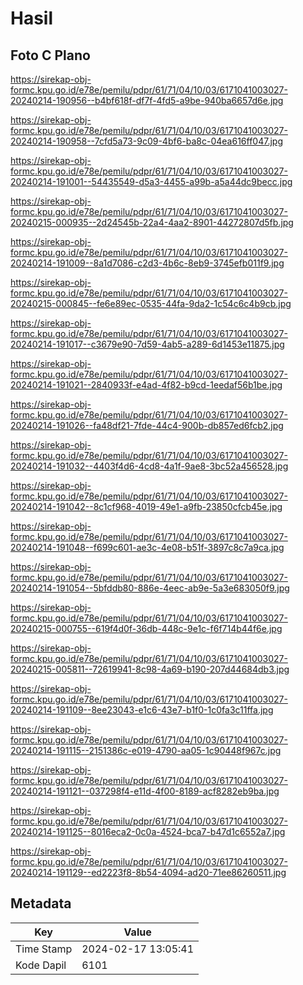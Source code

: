 # Hasil

## Foto C Plano

https://sirekap-obj-formc.kpu.go.id/e78e/pemilu/pdpr/61/71/04/10/03/6171041003027-20240214-190956--b4bf618f-df7f-4fd5-a9be-940ba6657d6e.jpg

https://sirekap-obj-formc.kpu.go.id/e78e/pemilu/pdpr/61/71/04/10/03/6171041003027-20240214-190958--7cfd5a73-9c09-4bf6-ba8c-04ea616ff047.jpg

https://sirekap-obj-formc.kpu.go.id/e78e/pemilu/pdpr/61/71/04/10/03/6171041003027-20240214-191001--54435549-d5a3-4455-a99b-a5a44dc9becc.jpg

https://sirekap-obj-formc.kpu.go.id/e78e/pemilu/pdpr/61/71/04/10/03/6171041003027-20240215-000935--2d24545b-22a4-4aa2-8901-44272807d5fb.jpg

https://sirekap-obj-formc.kpu.go.id/e78e/pemilu/pdpr/61/71/04/10/03/6171041003027-20240214-191009--8a1d7086-c2d3-4b6c-8eb9-3745efb011f9.jpg

https://sirekap-obj-formc.kpu.go.id/e78e/pemilu/pdpr/61/71/04/10/03/6171041003027-20240215-000845--fe6e89ec-0535-44fa-9da2-1c54c6c4b9cb.jpg

https://sirekap-obj-formc.kpu.go.id/e78e/pemilu/pdpr/61/71/04/10/03/6171041003027-20240214-191017--c3679e90-7d59-4ab5-a289-6d1453e11875.jpg

https://sirekap-obj-formc.kpu.go.id/e78e/pemilu/pdpr/61/71/04/10/03/6171041003027-20240214-191021--2840933f-e4ad-4f82-b9cd-1eedaf56b1be.jpg

https://sirekap-obj-formc.kpu.go.id/e78e/pemilu/pdpr/61/71/04/10/03/6171041003027-20240214-191026--fa48df21-7fde-44c4-900b-db857ed6fcb2.jpg

https://sirekap-obj-formc.kpu.go.id/e78e/pemilu/pdpr/61/71/04/10/03/6171041003027-20240214-191032--4403f4d6-4cd8-4a1f-9ae8-3bc52a456528.jpg

https://sirekap-obj-formc.kpu.go.id/e78e/pemilu/pdpr/61/71/04/10/03/6171041003027-20240214-191042--8c1cf968-4019-49e1-a9fb-23850cfcb45e.jpg

https://sirekap-obj-formc.kpu.go.id/e78e/pemilu/pdpr/61/71/04/10/03/6171041003027-20240214-191048--f699c601-ae3c-4e08-b51f-3897c8c7a9ca.jpg

https://sirekap-obj-formc.kpu.go.id/e78e/pemilu/pdpr/61/71/04/10/03/6171041003027-20240214-191054--5bfddb80-886e-4eec-ab9e-5a3e683050f9.jpg

https://sirekap-obj-formc.kpu.go.id/e78e/pemilu/pdpr/61/71/04/10/03/6171041003027-20240215-000755--619f4d0f-36db-448c-9e1c-f6f714b44f6e.jpg

https://sirekap-obj-formc.kpu.go.id/e78e/pemilu/pdpr/61/71/04/10/03/6171041003027-20240215-005811--72619941-8c98-4a69-b190-207d44684db3.jpg

https://sirekap-obj-formc.kpu.go.id/e78e/pemilu/pdpr/61/71/04/10/03/6171041003027-20240214-191109--8ee23043-e1c6-43e7-b1f0-1c0fa3c11ffa.jpg

https://sirekap-obj-formc.kpu.go.id/e78e/pemilu/pdpr/61/71/04/10/03/6171041003027-20240214-191115--2151386c-e019-4790-aa05-1c90448f967c.jpg

https://sirekap-obj-formc.kpu.go.id/e78e/pemilu/pdpr/61/71/04/10/03/6171041003027-20240214-191121--037298f4-e11d-4f00-8189-acf8282eb9ba.jpg

https://sirekap-obj-formc.kpu.go.id/e78e/pemilu/pdpr/61/71/04/10/03/6171041003027-20240214-191125--8016eca2-0c0a-4524-bca7-b47d1c6552a7.jpg

https://sirekap-obj-formc.kpu.go.id/e78e/pemilu/pdpr/61/71/04/10/03/6171041003027-20240214-191129--ed2223f8-8b54-4094-ad20-71ee86260511.jpg


## Metadata

| Key        | Value               |
| ---------- | ------------------- |
| Time Stamp | 2024-02-17 13:05:41 |
| Kode Dapil | 6101                |



